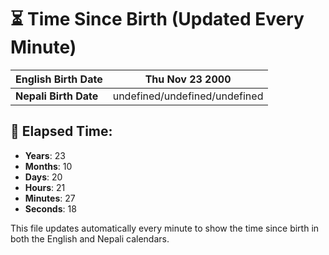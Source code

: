 # ⏳ Time Since Birth (Updated Every Minute)

| **English Birth Date** | Thu Nov 23 2000 |
|------------------------|-------------------------------------|
| **Nepali Birth Date**  | undefined/undefined/undefined                  |

## 📅 Elapsed Time:

- **Years**: 23
- **Months**: 10
- **Days**: 20
- **Hours**: 21
- **Minutes**: 27
- **Seconds**: 18

This file updates automatically every minute to show the time since birth in both the English and Nepali calendars.